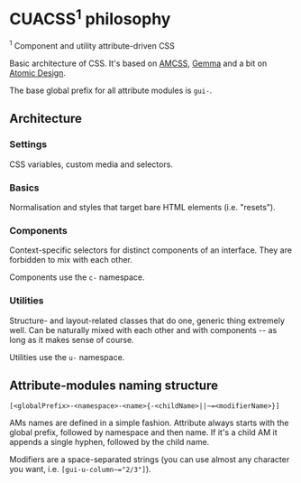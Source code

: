 # CUACSS<sup>1</sup> philosophy

<sup>1</sup> Component and utility attribute-driven CSS

Basic architecture of CSS. It's based on [AMCSS](https://amcss.github.io/),
[Gemma](https://github.com/colepeters/gemma) and a bit on
[Atomic Design](http://demo.patternlab.io/?p=all).

The base global prefix for all attribute modules is `gui-`.


## Architecture


### Settings

CSS variables, custom media and selectors.


### Basics

Normalisation and styles that target bare HTML elements (i.e. "resets").


### Components

Context-specific selectors for distinct components of an interface. They are
forbidden to mix with each other.

Components use the `c-` namespace.


### Utilities

Structure- and layout-related classes that do one, generic thing extremely well.
Can be naturally mixed with each other and with components -- as long as it
makes sense of course.

Utilities use the `u-` namespace.


## Attribute-modules naming structure

```
[<globalPrefix>-<namespace>-<name>{-<childName>||~=<modifierName>}]
```

AMs names are defined in a simple fashion. Attribute always starts with the
global prefix, followed by namespace and then name. If it's a child AM it
appends a single hyphen, followed by the child name.

Modifiers are a space-separated strings (you can use almost any character you
want, i.e. `[gui-u-column~="2/3"]`).
